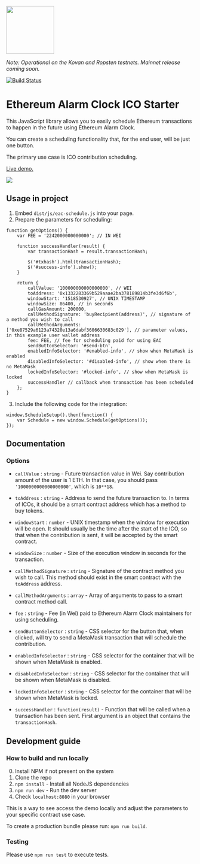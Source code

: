 [<img src="https://s3.amazonaws.com/chronologic.network/ChronoLogic_logo.svg" width="128px">](https://github.com/chronologic)

_Note: Operational on the Kovan and Ropsten testnets. Mainnet release coming soon._ 

[![Build Status](https://travis-ci.org/chronologic/eac-ico-starter.svg?branch=master)](https://travis-ci.org/chronologic/eac-ico-starter)

# Ethereum Alarm Clock ICO Starter

This JavaScript library allows you to easily schedule Ethereum transactions to happen in the future using Ethereum Alarm Clock.

You can create a scheduling functionality that, for the end user, will be just one button.

The primary use case is ICO contribution scheduling.

[Live demo.](https://chronologic.github.io/eac-ico-starter/)

<img src="https://image.ibb.co/g1NcCS/output3.gif" />

## Usage in project

1. Embed `dist/js/eac-schedule.js` into your page.
2. Prepare the parameters for scheduling:
```
function getOptions() {
    var FEE = '2242000000000000'; // IN WEI

    function successHandler(result) {
        var transactionHash = result.transactionHash;

        $('#txhash').html(transactionHash);
        $('#success-info').show();
    }

    return {
        callValue: '100000000000000000', // WEI
        toAddress: '0x1332283369b529aaae2ba378189814b3fe3d6f6b',
        windowStart: '1518530927', // UNIX TIMESTAMP
        windowSize: 86400, // in seconds
        callGasAmount: 200000,
        callMethodSignature: 'buyRecipient(address)', // signature of a method you wish to call
        callMethodArguments: ['0xe87529a6123a74320e13a6dabf3606630683c029'], // parameter values, in this example user wallet address
        fee: FEE, // fee for scheduling paid for using EAC
        sendButtonSelector: '#send-btn',
        enabledInfoSelector: '#enabled-info', // show when MetaMask is enabled
        disabledInfoSelector: '#disabled-info', // show when there is no MetaMask
        lockedInfoSelector: '#locked-info', // show when MetaMask is locked
        successHandler // callback when transaction has been scheduled
    };
}
```
3. Include the following code for the integration:
```
window.ScheduleSetup().then(function() {
    var Schedule = new window.Schedule(getOptions());
});
```

## Documentation

### Options

- `callValue` : `string` - Future transaction value in Wei. Say contribution amount of the user is 1 ETH. In that case, you should pass `'1000000000000000000'`, which is `10**18`.

- `toAddress` : `string` - Address to send the future transaction to. In terms of ICOs, it should be a smart contract address which has a method to buy tokens.

- `windowStart` : `number` - UNIX timestamp when the window for execution will be open. It should usually be the time after the start of the ICO, so that when the contribution is sent, it will be accepted by the smart contract.

- `windowSize` : `number` - Size of the execution window in seconds for the transaction.

- `callMethodSignature` : `string` - Signature of the contract method you wish to call. This method should exist in the smart contract with the `toAddress` address.

- `callMethodArguments` : `array` - Array of arguments to pass to a smart contract method call.

- `fee` : `string` - Fee (in Wei) paid to Ethereum Alarm Clock maintainers for using scheduling.

- `sendButtonSelector` : `string` - CSS selector for the button that, when clicked, will try to send a MetaMask transaction that will schedule the contribution.

- `enabledInfoSelector` : `string` - CSS selector for the container that will be shown when MetaMask is enabled.

- `disabledInfoSelector` : `string` - CSS selector for the container that will be shown when MetaMask is disabled.

- `lockedInfoSelector` : `string` - CSS selector for the container that will be shown when MetaMask is locked.

- `successHandler` : `function(result)` - Function that will be called when a transaction has been sent. First argument is an object that contains the `transactionHash`.

## Development guide

### How to build and run locally
0. Install NPM if not present on the system
1. Clone the repo
2. `npm install` - Install all NodeJS dependencies
3. `npm run dev` - Run the dev server
4. Check `localhost:8080` in your browser

This is a way to see access the demo locally and adjust the parameters to your specific contract use case.

To create a production bundle please run: `npm run build`.

### Testing
Please use `npm run test` to execute tests.
